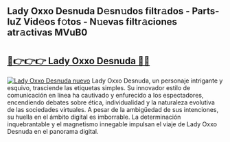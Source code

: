 ## Lady Oxxo Desnuda D𝚎sn𝚞dos filtr𝚊dos - Parts-IuZ Vid𝚎os f𝚘tos - N𝚞evas filtr𝚊ciones atr𝚊ctivas MVuB0

# <h2><a href="http://mb9u0w.tromn.icu/?c=Lady+Oxxo+Desnuda">🔗👉👉👉 Lady Oxxo Desnuda 🔗🔗</a></h2>

[![Lady Oxxo Desnuda nuevo](https://i.imgur.com/pEAQMta.gif)](http://mb9u0w.tromn.icu/?c=Lady+Oxxo+Desnuda)
Lady Oxxo Desnuda, un personaje intrigante y esquivo, trasciende las etiquetas simples. Su innovador estilo de comunicación en línea ha cautivado y enfurecido a los espectadores, encendiendo debates sobre ética, individualidad y la naturaleza evolutiva de las sociedades virtuales. A pesar de la ambigüedad de sus intenciones, su huella en el ámbito digital es imborrable. La determinación inquebrantable y el magnetismo innegable impulsan el viaje de Lady Oxxo Desnuda en el panorama digital.
